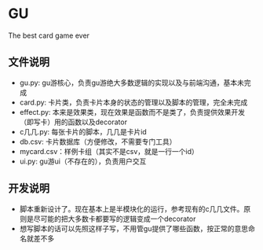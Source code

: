 # GU
The best card game ever

## 文件说明
* gu.py: gu游核心，负责gu游绝大多数逻辑的实现以及与前端沟通，基本未完成
* card.py: 卡片类，负责卡片本身的状态的管理以及脚本的管理，完全未完成
* effect.py: 本来是效果类，现在效果是函数而不是类了，负责提供效果开发（即写卡）用的函数以及decorator
* c几几.py: 每张卡片的脚本，几几是卡片id
* db.csv: 卡片数据库（方便修改，不需要专门工具）
* mycard.csv：样例卡组（其实不是csv，就是一行一个id）
* ui.py: gu游ui（不存在的），负责用户交互

## 开发说明
* 脚本重新设计了。现在基本上是半模块化的运行，参考现有的c几几文件。原则是尽可能的把大多数卡都要写的逻辑变成一个decorator
* 想写脚本的话可以先照这样子写，不用管gu提供了哪些函数，按正常的意思命名就差不多

